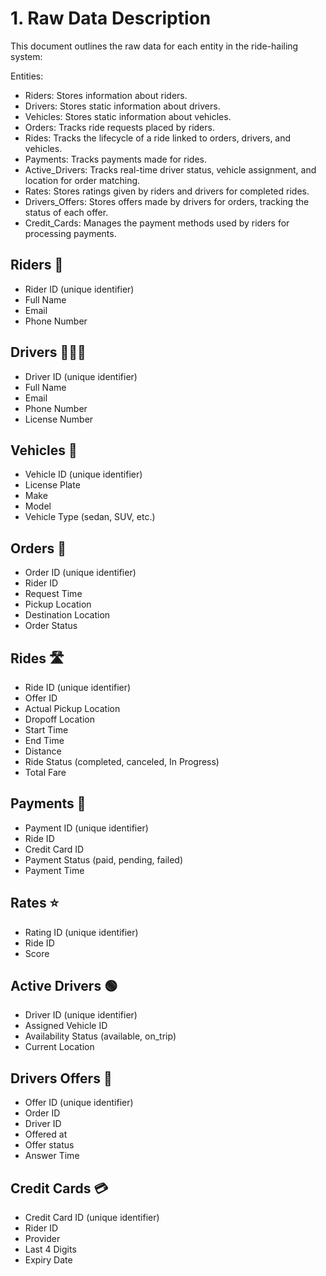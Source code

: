 # 1. Raw Data Description

This document outlines the raw data for each entity in the ride-hailing system:

Entities:

- Riders: Stores information about riders.
- Drivers: Stores static information about drivers.
- Vehicles: Stores static information about vehicles.
- Orders: Tracks ride requests placed by riders.
- Rides: Tracks the lifecycle of a ride linked to orders, drivers, and vehicles.
- Payments: Tracks payments made for rides.
- Active_Drivers: Tracks real-time driver status, vehicle assignment, and location for order matching.
- Rates: Stores ratings given by riders and drivers for completed rides.
- Drivers_Offers: Stores offers made by drivers for orders, tracking the status of each offer.
- Credit_Cards: Manages the payment methods used by riders for processing payments.

## Riders 👤

- Rider ID (unique identifier)
- Full Name
- Email
- Phone Number

## Drivers 🧑🏻‍💼

- Driver ID (unique identifier)
- Full Name
- Email
- Phone Number
- License Number

## Vehicles 🚗

- Vehicle ID (unique identifier)
- License Plate
- Make
- Model
- Vehicle Type (sedan, SUV, etc.)

## Orders 📄

- Order ID (unique identifier)
- Rider ID
- Request Time
- Pickup Location
- Destination Location
- Order Status

## Rides 🛣️

- Ride ID (unique identifier)
- Offer ID
- Actual Pickup Location
- Dropoff Location
- Start Time
- End Time
- Distance
- Ride Status (completed, canceled, In Progress)
- Total Fare

## Payments 💸

- Payment ID (unique identifier)
- Ride ID
- Credit Card ID
- Payment Status (paid, pending, failed)
- Payment Time

## Rates ⭐

- Rating ID (unique identifier)
- Ride ID
- Score

## Active Drivers 🟢

- Driver ID (unique identifier)
- Assigned Vehicle ID
- Availability Status (available, on_trip)
- Current Location

## Drivers Offers 🔗

- Offer ID (unique identifier)
- Order ID
- Driver ID
- Offered at
- Offer status
- Answer Time

## Credit Cards 💳

- Credit Card ID (unique identifier)
- Rider ID
- Provider
- Last 4 Digits
- Expiry Date